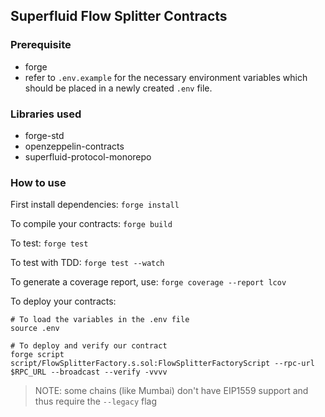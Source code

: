 ## Superfluid Flow Splitter Contracts

### Prerequisite
- forge
- refer to `.env.example` for the necessary environment variables which should be placed in a newly created `.env` file.


### Libraries used
- forge-std
- openzeppelin-contracts
- superfluid-protocol-monorepo

### How to use

First install dependencies: `forge install`

To compile your contracts: `forge build`

To test: `forge test`

To test with TDD: `forge test --watch`

To generate a coverage report, use: `forge coverage --report lcov`

To deploy your contracts: 
```
# To load the variables in the .env file
source .env

# To deploy and verify our contract
forge script script/FlowSplitterFactory.s.sol:FlowSplitterFactoryScript --rpc-url $RPC_URL --broadcast --verify -vvvv
```
> NOTE: some chains (like Mumbai) don't have EIP1559 support and thus require the `--legacy` flag